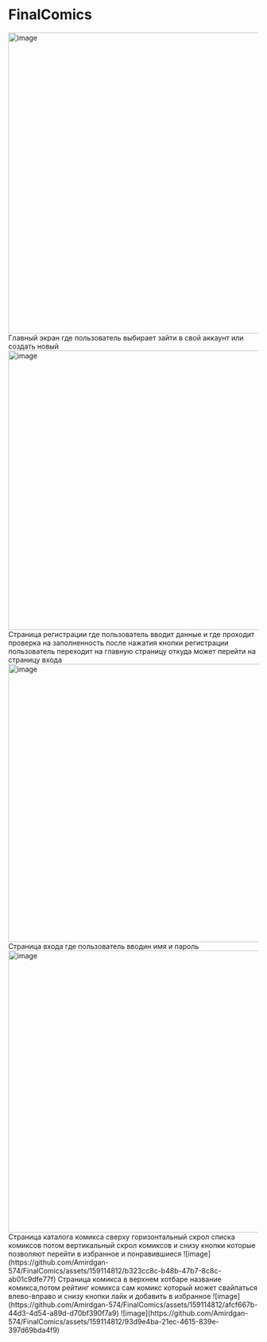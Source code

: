# FinalComics
<img width="604" alt="image" src="https://github.com/Amirdgan-574/FinalComics/assets/159114812/aefb31b6-5fc3-41dd-994d-ba87d923d2f1">
Главный экран где пользователь выбирает зайти в свой аккаунт или создать новый
<img width="561" alt="image" src="https://github.com/Amirdgan-574/FinalComics/assets/159114812/ae722070-162c-4397-97af-c7667a592376">
Страница регистрации где пользователь вводит данные и где проходит проверка на заполненность после нажатия кнопки регистрации пользователь переходит на главную страницу откуда может перейти на страницу входа
<img width="558" alt="image" src="https://github.com/Amirdgan-574/FinalComics/assets/159114812/5820860d-6ad3-4875-bc86-32fdb94ee6af">
Страница входа где пользователь вводин имя и пароль 
<img width="566" alt="image" src="https://github.com/Amirdgan-574/FinalComics/assets/159114812/e0f3b812-9ffe-4692-8c03-80b69006be76">
Страница каталога комикса  сверху горизонтальный скрол списка комиксов потом вертикальный скрол комиксов и снизу кнопки которые позволяют перейти в избранное и понравившиеся
![image](https://github.com/Amirdgan-574/FinalComics/assets/159114812/b323cc8c-b48b-47b7-8c8c-ab01c9dfe77f)
 Страница комикса в верхнем хотбаре название комикса,потом рейтинг комикса сам комикс который может свайпаться влево-вправо и снизу кнопки лайк и добавить в избранное
![image](https://github.com/Amirdgan-574/FinalComics/assets/159114812/afcf667b-44d3-4d54-a89d-d70bf390f7a9)
![image](https://github.com/Amirdgan-574/FinalComics/assets/159114812/93d9e4ba-21ec-4615-839e-397d69bda4f9)
